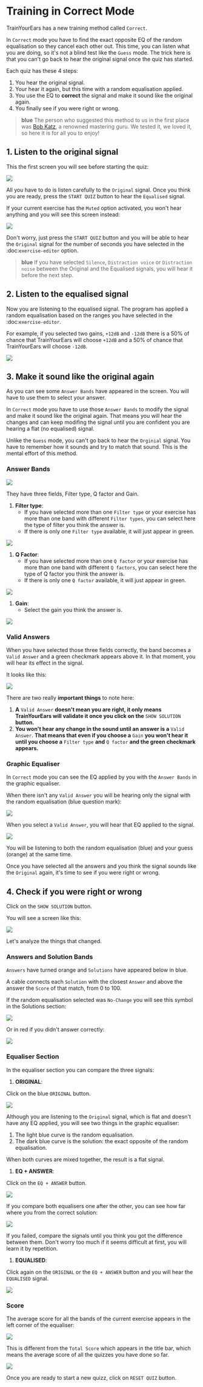 # Training in Correct Mode

TrainYourEars has a new training method called `Correct`.

In `Correct` mode you have to find the exact opposite EQ of the random equalisation so they cancel each other out. This time, you can listen what you are doing, so it's not a blind test like the `Guess` mode. The trick here is that you can't go back to hear the original signal once the quiz has started.

Each quiz has these 4 steps:

1. You hear the original signal.
2. Your hear it again, but this time with a random equalisation applied.
3. You use the EQ to **correct** the signal and make it sound like the original again.
4. You finally see if you were right or wrong.

> **blue** The person who suggested this method to us in the first place was [Bob Katz](https://en.wikipedia.org/wiki/Bob_Katz), a renowned mastering guru. We tested it, we loved it, so here it is for all you to enjoy!

## 1. Listen to the original signal

This the first screen you will see before starting the quiz:

![](../.gitbook/assets/training-correct-mode.png)

All you have to do is listen carefully to the `Original` signal. Once you think you are ready, press the `START QUIZ` button to hear the `Equalised` signal.

If your current exercise has the `Muted` option activated, you won't hear anything and you will see this screen instead:

![](../.gitbook/assets/muted-correct-mode.png)

Don't worry, just press the `START QUIZ` button and you will be able to hear the `Original` signal for the number of seconds you have selected in the :doc:`exercise-editor` option.

> **blue** If you have selected `Silence`, `Distraction voice` or `Distraction noise` between the Original and the Equalised signals, you will hear it before the next step.

## 2. Listen to the equalised signal

Now you are listening to the equalised signal. The program has applied a random equalisation based on the ranges you have selected in the :doc:`exercise-editor`.

For example, if you selected two gains, `+12dB` and `-12dB` there is a 50% of chance that TrainYourEars will choose `+12dB` and a 50% of chance that TrainYourEars will choose `-12dB`.

![](../.gitbook/assets/equalised-screen-correct.png)

## 3. Make it sound like the original again

As you can see some `Answer Bands` have appeared in the screen. You will have to use them to select your answer.

In `Correct` mode you have to use those `Answer Bands` to modify the signal and make it sound like the original again. That means you will hear the changes and can keep modifing the signal until you are confident you are hearing a flat \(no equalised\) signal.

Unlike the `Guess` mode, you can't go back to hear the `Orginial` signal. You have to remember how it sounds and try to match that sound. This is the mental effort of this method.

### Answer Bands

![](../.gitbook/assets/answer-bands.png)

They have three fields, Filter type, Q factor and Gain.

1. **Filter type**:
   * If you have selected more than one `Filter type` or your exercise has more than one band with different `Filter types`, you can select here the type of filter you think the answer is.
   * If there is only one `Filter type` available, it will just appear in green.

![](../.gitbook/assets/answer-band-solved.png)

1. **Q Factor**:
   * If you have selected more than one `Q factor` or your exercise has more than one band with different `Q factors`, you can select here the type of Q factor you think the answer is.
   * If there is only one `Q factor` available, it will just appear in green.

![](../.gitbook/assets/q-factor-solved%20%281%29.png)

1. **Gain**:
   * Select the gain you think the answer is.

![](../.gitbook/assets/gain-solved%20%281%29.png)

### Valid Answers

When you have selected those three fields correctly, the band becomes a `Valid Answer` and a green checkmark appears above it. In that moment, you will hear its effect in the signal.

It looks like this:

![](../.gitbook/assets/valid-answer%20%281%29.png)

There are two really **important things** to note here:

1. **A** `Valid Answer` **doesn't mean you are right, it only means TrainYourEars will validate it once you click on the** `SHOW SOLUTION` **button.**
2. **You won't hear any change in the sound until an answer is a** `Valid Answer`. **That means that even if you choose a** `Gain` **you won't hear it until you choose a** `Filter type` **and** `Q factor` **and the green checkmark appears.**

### Graphic Equaliser

In `Correct` mode you can see the EQ applied by you with the `Answer Bands` in the graphic equaliser.

When there isn't any `Valid Answer` you will be hearing only the signal with the random equalisation \(blue question mark\):

![](../.gitbook/assets/only-equalised-modern.png)

When you select a `Valid Answer`, you will hear that EQ applied to the signal.

![](../.gitbook/assets/equalised-and-answer-modern.png)

You will be listening to both the random equalisation \(blue\) and your guess \(orange\) at the same time.

Once you have selected all the answers and you think the signal sounds like the `Original` again, it's time to see if you were right or wrong.

## 4. Check if you were right or wrong

Click on the `SHOW SOLUTION` button.

You will see a screen like this:

![](../.gitbook/assets/check-answer-modern-2.png)

Let's analyze the things that changed.

### Answers and Solution Bands

`Answers` have turned orange and `Solutions` have appeared below in blue.

A cable connects each `Solution` with the closest `Answer` and above the answer the `Score` of that match, from 0 to 100.

If the random equalisation selected was `No-Change` you will see this symbol in the Solutions section:

![](../.gitbook/assets/no-change%20%281%29.png)

Or in red if you didn't answer correctly:

![](../.gitbook/assets/no-change-red-3%20%281%29.png)

### Equaliser Section

In the equaliser section you can compare the three signals:

1. **ORIGINAL**:

Click on the blue `ORIGINAL` button.

![](../.gitbook/assets/original-modern.png)

Although you are listening to the `Original` signal, which is flat and doesn't have any EQ applied, you will see two things in the graphic equaliser:

1. The light blue curve is the random equalisation.
2. The dark blue curve is the solution: the exact opposite of the random equalisation.

When both curves are mixed together, the result is a flat signal.

1. **EQ + ANSWER**:

Click on the `EQ + ANSWER` button.

![](../.gitbook/assets/eq-and-answer-modern.png)

If you compare both equalisers one after the other, you can see how far where you from the correct solution:

![](../.gitbook/assets/original-answer-comparison.gif)

If you failed, compare the signals until you think you got the difference between them. Don't worry too much if it seems difficult at first, you will learn it by repetition.

1. **EQUALISED**:

Click again on the `ORIGINAL` or the `EQ + ANSWER` button and you will hear the `EQUALISED` signal.

![](../.gitbook/assets/equalised-modern.png)

### Score

The average score for all the bands of the current exercise appears in the left corner of the equaliser:

![](../.gitbook/assets/total-score-modern.png)

This is different from the `Total Score` which appears in the title bar, which means the average score of all the quizzes you have done so far.

![](../.gitbook/assets/total-score-correct-2.png)

Once you are ready to start a new quizz, click on `RESET QUIZ` button.

